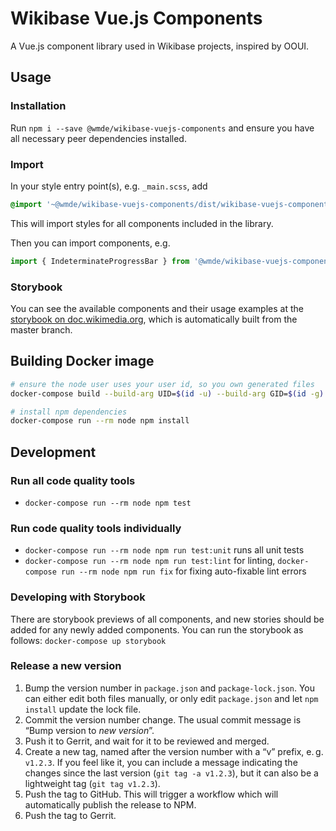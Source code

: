 # Wikibase Vue.js Components

A Vue.js component library used in Wikibase projects, inspired by OOUI.

## Usage

### Installation
Run `npm i --save @wmde/wikibase-vuejs-components` and ensure you have all necessary peer dependencies installed.

### Import
In your style entry point(s), e.g. `_main.scss`, add
```scss
@import '~@wmde/wikibase-vuejs-components/dist/wikibase-vuejs-components.css';
```
This will import styles for all components included in the library.

Then you can import components, e.g.
```js
import { IndeterminateProgressBar } from '@wmde/wikibase-vuejs-components';
```

### Storybook
You can see the available components and their usage examples at the [storybook on doc.wikimedia.org](https://doc.wikimedia.org/wikibase-vuejs-components/master/ui/),
which is automatically built from the master branch.

## Building Docker image
```sh
# ensure the node user uses your user id, so you own generated files
docker-compose build --build-arg UID=$(id -u) --build-arg GID=$(id -g) node

# install npm dependencies
docker-compose run --rm node npm install
```

## Development

### Run all code quality tools
* `docker-compose run --rm node npm test`

### Run code quality tools individually
* `docker-compose run --rm node npm run test:unit` runs all unit tests
* `docker-compose run --rm node npm run test:lint` for linting, `docker-compose run --rm node npm run fix` for fixing auto-fixable lint errors

### Developing with Storybook
There are storybook previews of all components, and new stories should be added for any newly added components. You can run the storybook as follows:
`docker-compose up storybook`

### Release a new version

1. Bump the version number in `package.json` and `package-lock.json`.
   You can either edit both files manually,
   or only edit `package.json` and let `npm install` update the lock file.
2. Commit the version number change.
   The usual commit message is “Bump version to *new version*”.
3. Push it to Gerrit, and wait for it to be reviewed and merged.
4. Create a new tag, named after the version number with a “v” prefix, e. g. `v1.2.3`.
   If you feel like it, you can include a message
   indicating the changes since the last version (`git tag -a v1.2.3`),
   but it can also be a lightweight tag (`git tag v1.2.3`).
5. Push the tag to GitHub.
   This will trigger a workflow which will automatically publish the release to NPM.
6. Push the tag to Gerrit.
